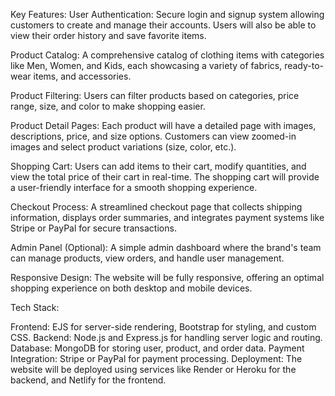 Key Features:
User Authentication: Secure login and signup system allowing customers to create and manage their accounts. Users will also be able to view their order history and save favorite items.

Product Catalog: A comprehensive catalog of clothing items with categories like Men, Women, and Kids, each showcasing a variety of fabrics, ready-to-wear items, and accessories.

Product Filtering: Users can filter products based on categories, price range, size, and color to make shopping easier.

Product Detail Pages: Each product will have a detailed page with images, descriptions, price, and size options. Customers can view zoomed-in images and select product variations (size, color, etc.).

Shopping Cart: Users can add items to their cart, modify quantities, and view the total price of their cart in real-time. The shopping cart will provide a user-friendly interface for a smooth shopping experience.

Checkout Process: A streamlined checkout page that collects shipping information, displays order summaries, and integrates payment systems like Stripe or PayPal for secure transactions.

Admin Panel (Optional): A simple admin dashboard where the brand's team can manage products, view orders, and handle user management.

Responsive Design: The website will be fully responsive, offering an optimal shopping experience on both desktop and mobile devices.

Tech Stack:

Frontend: EJS for server-side rendering, Bootstrap for styling, and custom CSS.
Backend: Node.js and Express.js for handling server logic and routing.
Database: MongoDB for storing user, product, and order data.
Payment Integration: Stripe or PayPal for payment processing.
Deployment: The website will be deployed using services like Render or Heroku for the backend, and Netlify for the frontend.
